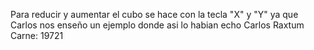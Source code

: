 Para reducir y aumentar el cubo se hace con la tecla "X" y "Y" ya que Carlos nos enseño un ejemplo donde asi lo habian echo
Carlos Raxtum 
Carne: 19721
